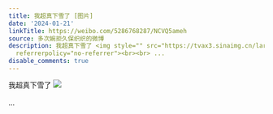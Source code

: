 ```yaml
---
title: 我超真下雪了 [图片]
date: '2024-01-21'
linkTitle: https://weibo.com/5286768287/NCVQ5ameh
source: 多次婉拒久保织织的微博
description: 我超真下雪了 <img style="" src="https://tvax3.sinaimg.cn/large/005LMJWfgy1hm1qw68re4j30u0140ahj.jpg"
  referrerpolicy="no-referrer"><br><br> ...
disable_comments: true
---
```

我超真下雪了 <img style="" src="https://tvax3.sinaimg.cn/large/005LMJWfgy1hm1qw68re4j30u0140ahj.jpg" referrerpolicy="no-referrer"><br><br> ...